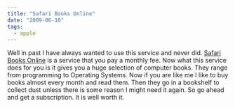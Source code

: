 ```yaml
---
title: "Safari Books Online"
date: "2009-06-10"
tags:
  - apple
---
```


Well in past I have always wanted to use this service and never did. [Safari Books Online](http://www.safaribooksonline.com/) is a service that you pay a monthly fee. Now what this service does for you is it gives you a huge selection of computer books. They range from programming to Operating Systems. Now if you are like me I like to buy books almost every month and read them. Then they go in a bookshelf to collect dust unless there is some reason I might need it again. So go ahead and get a subscription. It is well worth it.
